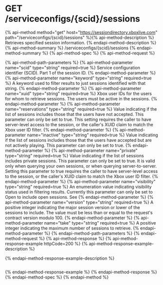 # GET /serviceconfigs/{scid}/sessions

{% api-method method="get" host="https://sessiondirectory.xboxlive.com" path="/serviceconfigs/{scid}/sessions" %}{% api-method-description %}
Retrieves specified session information.
{% endapi-method-description %}
{% api-method-summary %}
/serviceconfigs/{scid}/sessions
{% endapi-method-summary %}
{% api-method-spec %}
{% api-method-request %}

{% api-method-path-parameters %}
{% api-method-parameter name="scid" type="string" required=true %}
Service configuration identifier (SCID). Part 1 of the session ID.
{% endapi-method-parameter %}
{% api-method-parameter name="keyword" type="string" required=true %}
A keyword used to filter results to just sessions identified with that string.
{% endapi-method-parameter %}
{% api-method-parameter name="xuid" type="string" required=true %}
Xbox user IDs for the users for whom to retrieve sessions. The users must be active in the sessions.
{% endapi-method-parameter %}
{% api-method-parameter name="reservations" type="string" required=true %}
Value indicating if the list of sessions includes those that the users have not accepted. This parameter can only be set to true. This setting requires the caller to have server-level access to the session, or the caller's XUID claim to match the Xbox user ID filter.
{% endapi-method-parameter %}
{% api-method-parameter name="inactive" type="string" required=true %}
Value indicating if the list of sessions includes those that the users have accepted but are not actively playing. This parameter can only be set to true.
{% endapi-method-parameter %}
{% api-method-parameter name="private" type="string" required=true %}
Value indicating if the list of sessions includes private sessions. This parameter can only be set to true. It is valid only when querying your own sessions, or when querying server-to-server. Setting this parameter to true requires the caller to have server-level access to the session, or the caller's XUID claim to match the Xbox user ID filter.
{% endapi-method-parameter %}
{% api-method-parameter name="visibility" type="string" required=true %}
An enumeration value indicating visibility status used in filtering results. Currently this parameter can only be set to Open to include open sessions. See 
{% endapi-method-parameter %}
{% api-method-parameter name="version" type="string" required=true %}
A positive integer indicating the major session version or lower of the sessions to include. The value must be less than or equal to the request's contract version modulo 100.
{% endapi-method-parameter %}
{% api-method-parameter name="take" type="string" required=true %}
A positive integer indicating the maximum number of sessions to retrieve.
{% endapi-method-parameter %}
{% endapi-method-path-parameters %}
{% endapi-method-request %}
{% api-method-response %}
{% api-method-response-example httpCode=200 %}
{% api-method-response-example-description %}

{% endapi-method-response-example-description %}

```text
```
{% endapi-method-response-example %}
{% endapi-method-response %}
{% endapi-method-spec %}
{% endapi-method %}
